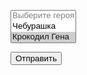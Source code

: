 <!DOCTYPE HTML>
<html>
 <head>
  <meta charset="utf-8">
  <title>Тег SELECT</title>
 </head>
 <body>  
 
  <form action="select1.php" method="post">
   <p><select size="3" multiple name="hero[]">
    <option disabled>Выберите героя</option>
    <option value="Чебурашка">Чебурашка</option>
    <option selected value="Крокодил Гена">Крокодил Гена</option>
    <option value="Шапокляк">Шапокляк</option>
    <option value="Крыса Лариса">Крыса Лариса</option>
   </select></p>
   <p><input type="submit" value="Отправить"></p>
  </form>

 </body>
</html>
